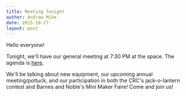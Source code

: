 ```yaml
---
title: Meeting Tonight
author: Andrew Mike
date: 2015-10-27
layout: post
---
```


Hello everyone! 

Tonight, we'll have our general meeting at 7:30 PM at the space. The agenda is [here](http://wiki.hacksburg.org/meetings:meeting_agenda_and_minutes_for_2015-10-27).

We'll be talking about new equipment, our upcoming annual meeting/potluck, and our participation in both the CRC's jack-o-lantern contest and Barnes and Noble's Mini Maker Faire! Come and join us!